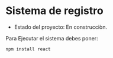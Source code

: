 <H1>Sistema de registro</H1>

- Estado del proyecto: En construcciòn.

Para Ejecutar el sistema debes poner:

```npm install react```


